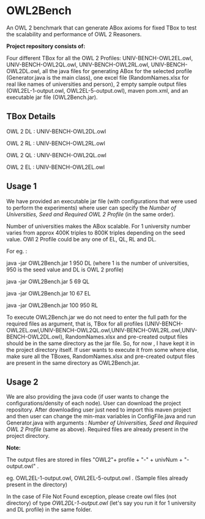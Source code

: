 # OWL2Bench
An OWL 2 benchmark that can generate ABox axioms for fixed TBox to test the scalability and performance of OWL 2 Reasoners.

**Project repository consists of:**

Four different TBox for all the OWL 2 Profiles: UNIV-BENCH-OWL2EL.owl, UNIV-BENCH-OWL2QL.owl, UNIV-BENCH-OWL2RL.owl, UNIV-BENCH-OWL2DL.owl, all the java files for generating ABox for the selected profile (Generator.java is the main class), one excel file (RandomNames.xlsx for real like names of universities and person), 2 empty sample output files (OWL2EL-1-output.owl, OWL2EL-5-output.owl), maven pom.xml, and an executable jar file (OWL2Bench.jar). 

## TBox Details 

OWL 2 DL : UNIV-BENCH-OWL2DL.owl

OWL 2 RL : UNIV-BENCH-OWL2RL.owl

OWL 2 QL : UNIV-BENCH-OWL2QL.owl

OWL 2 EL : UNIV-BENCH-OWL2EL.owl

## Usage 1

We have provided an executable jar file (with configurations that were used to perform the experiments) where user can specify the *Number of Universities, Seed and Required OWL 2 Profile* (in the same order). 
           
Number of universities makes the ABox scalable. For 1 university number varies from approx 400K triples to 800K triples depending on the seed value. OWl 2 Profile could be any one of EL, QL, RL and DL.         

For eg. : 

java -jar OWL2Bench.jar 1 950 DL (where 1 is the number of universities, 950 is the seed value and DL is OWL 2 profile)

java -jar OWL2Bench.jar 5 69 QL

java -jar OWL2Bench.jar 10 67 EL

java -jar OWL2Bench.jar 100 950 RL

To execute OWL2Bench.jar we do not need to enter the full path for the required files as argument, that is, TBox for all profiles (UNIV-BENCH-OWL2EL.owl,UNIV-BENCH-OWL2QL.owl,UNIV-BENCH-OWL2RL.owl,UNIV-BENCH-OWL2DL.owl), RandomNames.xlsx and pre-created output files should be in the same directory as the jar file. So, for now , I have kept it in the project directory itself. If user wants to execute it from some where else, make sure all the TBoxes, RandomNames.xlsx and pre-created output files are present in the same directory as OWL2Bench.jar.

## Usage 2

We are also providing the java code (if user wants to change the configurations/density of each node). User can download the project repository. After downloading user just need to import this maven project and then user can change the min-max variables in ConfigFile.java and run Generator.java with arguments : *Number of Universities, Seed and Required OWL 2 Profile* (same as above). Required files are already present in the project directory. 
           
**Note:** 

The output files are stored in files "OWL2"+ profile + "-" + univNum + "-output.owl" . 

eg. OWL2EL-1-output.owl, OWL2EL-5-output.owl . (Sample files already present in the directory)

In the case of File Not Found exception, please create owl files (not directory) of type *OWL2DL-1-output.owl* (let's say you run it for 1 university and DL profile) in the same folder.


           
